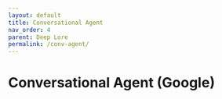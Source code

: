 ```yaml
---
layout: default
title: Conversational Agent
nav_order: 4
parent: Deep Lore
permalink: /conv-agent/
---
```


# Conversational Agent (Google)
